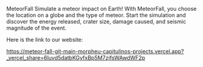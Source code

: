 MeteorFall Simulate a meteor impact on Earth! With MeteorFall, you choose the location on a globe and the type of meteor. Start the simulation and discover the energy released, crater size, damage caused, and seismic magnitude of the event.

Here is the link to our website: 

https://meteor-fall-git-main-morpheu-capitulinos-projects.vercel.app?_vercel_share=6luvd5datbKGyfxBp5M7zjfsWAwdWF2p
